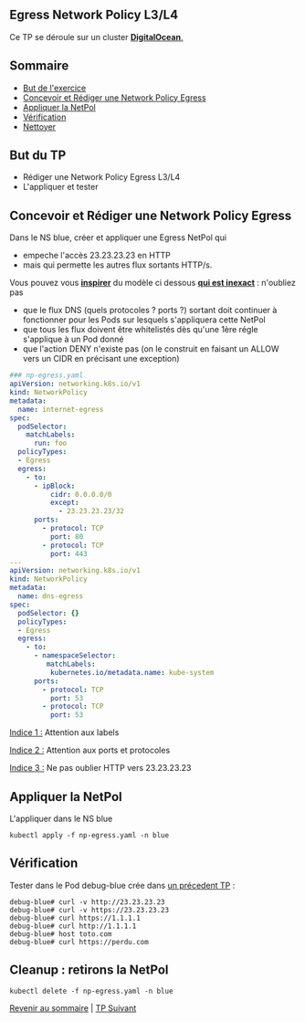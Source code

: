 ## Egress Network Policy L3/L4

Ce TP se déroule sur un cluster <ins>**DigitalOcean**<ins>.  

## Sommaire
  * [But de l'exercice](#but-de-lexercice)
  * [Concevoir et Rédiger une  Network Policy Egress](#concevoir-et-rédiger-une--network-policy-egress)
  * [Appliquer la NetPol](#appliquer-la-netpol)
  * [Vérification](#verification)
  * [Nettoyer](#nettoyer)


## But du TP
* Rédiger une  Network Policy Egress L3/L4
* L'appliquer et tester

## Concevoir et Rédiger une  Network Policy Egress

Dans le NS blue, créer et appliquer une Egress NetPol qui 
* empeche l'accès 23.23.23.23 en HTTP 
* mais qui permette les autres flux sortants HTTP/s.

Vous pouvez vous <ins>**inspirer**</ins> du modèle ci dessous <ins>**qui est inexact**</ins> : n'oubliez pas 
* que le flux DNS (quels protocoles ? ports ?) sortant doit continuer à fonctionner pour les Pods sur lesquels s'appliquera cette NetPol
* que tous les flux doivent être whitelistés dès qu'une 1ère régle s'applique à un Pod donné
* que l'action DENY n'existe pas (on le construit en faisant un ALLOW vers un CIDR en précisant une exception)

```yaml
### np-egress.yaml
apiVersion: networking.k8s.io/v1
kind: NetworkPolicy
metadata:
  name: internet-egress
spec:
  podSelector:
    matchLabels:
      run: foo
  policyTypes:
  - Egress
  egress:
    - to:
      - ipBlock:
          cidr: 0.0.0.0/0
          except:
            - 23.23.23.23/32
      ports:
        - protocol: TCP
          port: 80
        - protocol: TCP
          port: 443
---
apiVersion: networking.k8s.io/v1
kind: NetworkPolicy
metadata:
  name: dns-egress
spec:
  podSelector: {}
  policyTypes:
  - Egress
  egress:
    - to:
      - namespaceSelector:
         matchLabels:
          kubernetes.io/metadata.name: kube-system  
      ports:
        - protocol: TCP
          port: 53
        - protocol: TCP
          port: 53
```

<ins>Indice 1 :</ins> Attention aux labels

<ins>Indice 2 :</ins> Attention aux ports et protocoles

<ins>Indice 3 :</ins> Ne pas oublier HTTP vers 23.23.23.23

## Appliquer la NetPol

L'appliquer dans le NS blue
```shell
kubectl apply -f np-egress.yaml -n blue
```

## Vérification

Tester dans le Pod debug-blue crée dans [un précedent TP](https://github.com/srnfr/TP-CNI/blob/main/docs/TP05.md#d%C3%A9ploiement-du-pod-debug-blue-dans-le--ns-blue) :
```shell
debug-blue# curl -v http://23.23.23.23
debug-blue# curl -v https://23.23.23.23
debug-blue# curl https://1.1.1.1
debug-blue# curl http://1.1.1.1
debug-blue# host toto.com
debug-blue# curl https://perdu.com
```


## Cleanup : retirons la NetPol
```shell
kubectl delete -f np-egress.yaml -n blue
```

[Revenir au sommaire](../README.md) | [TP Suivant](./TP09.md)
